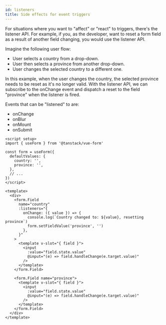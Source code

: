 ```yaml
---
id: listeners
title: Side effects for event triggers
---
```


For situations where you want to "affect" or "react" to triggers, there's the listener API. For example, if you, as the developer, want to reset a form field as a result of another field changing, you would use the listener API.

Imagine the following user flow:

- User selects a country from a drop-down.
- User then selects a province from another drop-down.
- User changes the selected country to a different one.

In this example, when the user changes the country, the selected province needs to be reset as it's no longer valid. With the listener API, we can subscribe to the onChange event and dispatch a reset to the field "province" when the listener is fired.

Events that can be "listened" to are:

- onChange
- onBlur
- onMount
- onSubmit

```vue
<script setup>
import { useForm } from '@tanstack/vue-form'

const form = useForm({
  defaultValues: {
    country: '',
    province: '',
  },
  // ...
})
</script>

<template>
  <div>
    <form.Field
      name="country"
      :listeners="{
        onChange: ({ value }) => {
          console.log(`Country changed to: ${value}, resetting province`)
          form.setFieldValue('province', '')
        },
      }"
    >
      <template v-slot="{ field }">
        <input
          :value="field.state.value"
          @input="(e) => field.handleChange(e.target.value)"
        />
      </template>
    </form.Field>

    <form.Field name="province">
      <template v-slot="{ field }">
        <input
          :value="field.state.value"
          @input="(e) => field.handleChange(e.target.value)"
        />
      </template>
    </form.Field>
  </div>
</template>
```
